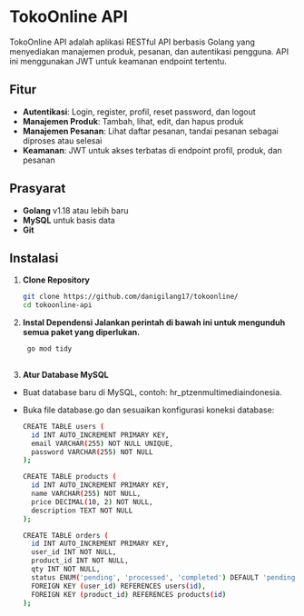 # TokoOnline API

TokoOnline API adalah aplikasi RESTful API berbasis Golang yang menyediakan manajemen produk, pesanan, dan autentikasi pengguna. API ini menggunakan JWT untuk keamanan endpoint tertentu.

## Fitur
- **Autentikasi**: Login, register, profil, reset password, dan logout
- **Manajemen Produk**: Tambah, lihat, edit, dan hapus produk
- **Manajemen Pesanan**: Lihat daftar pesanan, tandai pesanan sebagai diproses atau selesai
- **Keamanan**: JWT untuk akses terbatas di endpoint profil, produk, dan pesanan

## Prasyarat

- **Golang** v1.18 atau lebih baru
- **MySQL** untuk basis data
- **Git**

## Instalasi

1. **Clone Repository**
   ```bash
   git clone https://github.com/danigilang17/tokoonline/
   cd tokoonline-api
   
2. **Instal Dependensi Jalankan perintah di bawah ini untuk mengunduh semua paket yang diperlukan.**
   ```bash
    go mod tidy
  
3. **Atur Database MySQL**
- Buat database baru di MySQL, contoh: hr_ptzenmultimediaindonesia.
- Buka file database.go dan sesuaikan konfigurasi koneksi database:

  ```bash
  CREATE TABLE users (
    id INT AUTO_INCREMENT PRIMARY KEY,
    email VARCHAR(255) NOT NULL UNIQUE,
    password VARCHAR(255) NOT NULL
  );
  
  CREATE TABLE products (
    id INT AUTO_INCREMENT PRIMARY KEY,
    name VARCHAR(255) NOT NULL,
    price DECIMAL(10, 2) NOT NULL,
    description TEXT NOT NULL
  );
  
  CREATE TABLE orders (
    id INT AUTO_INCREMENT PRIMARY KEY,
    user_id INT NOT NULL,
    product_id INT NOT NULL,
    qty INT NOT NULL,
    status ENUM('pending', 'processed', 'completed') DEFAULT 'pending',
    FOREIGN KEY (user_id) REFERENCES users(id),
    FOREIGN KEY (product_id) REFERENCES products(id)
  );
